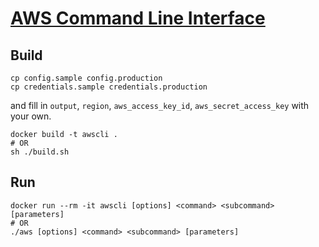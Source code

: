 # [AWS Command Line Interface ](http://aws.amazon.com/cli/)

## Build

```
cp config.sample config.production
cp credentials.sample credentials.production
```

and fill in `output`, `region`, `aws_access_key_id`, `aws_secret_access_key` with your own.

```
docker build -t awscli .
# OR
sh ./build.sh
```

## Run
```
docker run --rm -it awscli [options] <command> <subcommand> [parameters]
# OR
./aws [options] <command> <subcommand> [parameters]
```

